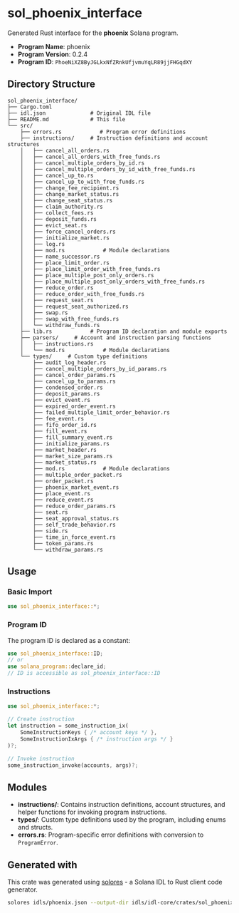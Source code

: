# sol_phoenix_interface

Generated Rust interface for the **phoenix** Solana program.

- **Program Name**: phoenix
- **Program Version**: 0.2.4
- **Program ID**: `PhoeNiXZ8ByJGLkxNfZRnkUfjvmuYqLR89jjFHGqdXY`

## Directory Structure

```
sol_phoenix_interface/ 
├── Cargo.toml
├── idl.json              # Original IDL file
├── README.md             # This file
└── src/
    ├── errors.rs            # Program error definitions
    ├── instructions/     # Instruction definitions and account structures
    │   ├── cancel_all_orders.rs
    │   ├── cancel_all_orders_with_free_funds.rs
    │   ├── cancel_multiple_orders_by_id.rs
    │   ├── cancel_multiple_orders_by_id_with_free_funds.rs
    │   ├── cancel_up_to.rs
    │   ├── cancel_up_to_with_free_funds.rs
    │   ├── change_fee_recipient.rs
    │   ├── change_market_status.rs
    │   ├── change_seat_status.rs
    │   ├── claim_authority.rs
    │   ├── collect_fees.rs
    │   ├── deposit_funds.rs
    │   ├── evict_seat.rs
    │   ├── force_cancel_orders.rs
    │   ├── initialize_market.rs
    │   ├── log.rs
    │   ├── mod.rs            # Module declarations
    │   ├── name_successor.rs
    │   ├── place_limit_order.rs
    │   ├── place_limit_order_with_free_funds.rs
    │   ├── place_multiple_post_only_orders.rs
    │   ├── place_multiple_post_only_orders_with_free_funds.rs
    │   ├── reduce_order.rs
    │   ├── reduce_order_with_free_funds.rs
    │   ├── request_seat.rs
    │   ├── request_seat_authorized.rs
    │   ├── swap.rs
    │   ├── swap_with_free_funds.rs
    │   └── withdraw_funds.rs
    ├── lib.rs            # Program ID declaration and module exports
    ├── parsers/     # Account and instruction parsing functions
    │   ├── instructions.rs
    │   └── mod.rs            # Module declarations
    └── types/     # Custom type definitions
        ├── audit_log_header.rs
        ├── cancel_multiple_orders_by_id_params.rs
        ├── cancel_order_params.rs
        ├── cancel_up_to_params.rs
        ├── condensed_order.rs
        ├── deposit_params.rs
        ├── evict_event.rs
        ├── expired_order_event.rs
        ├── failed_multiple_limit_order_behavior.rs
        ├── fee_event.rs
        ├── fifo_order_id.rs
        ├── fill_event.rs
        ├── fill_summary_event.rs
        ├── initialize_params.rs
        ├── market_header.rs
        ├── market_size_params.rs
        ├── market_status.rs
        ├── mod.rs            # Module declarations
        ├── multiple_order_packet.rs
        ├── order_packet.rs
        ├── phoenix_market_event.rs
        ├── place_event.rs
        ├── reduce_event.rs
        ├── reduce_order_params.rs
        ├── seat.rs
        ├── seat_approval_status.rs
        ├── self_trade_behavior.rs
        ├── side.rs
        ├── time_in_force_event.rs
        ├── token_params.rs
        └── withdraw_params.rs

```

## Usage

### Basic Import

```rust
use sol_phoenix_interface::*;
```

### Program ID

The program ID is declared as a constant:

```rust
use sol_phoenix_interface::ID;
// or
use solana_program::declare_id;
// ID is accessible as sol_phoenix_interface::ID
```


### Instructions

```rust
use sol_phoenix_interface::*;

// Create instruction
let instruction = some_instruction_ix(
    SomeInstructionKeys { /* account keys */ },
    SomeInstructionIxArgs { /* instruction args */ }
)?;

// Invoke instruction  
some_instruction_invoke(accounts, args)?;
```

## Modules

- **instructions/**: Contains instruction definitions, account structures, and helper functions for invoking program instructions.
- **types/**: Custom type definitions used by the program, including enums and structs.
- **errors.rs**: Program-specific error definitions with conversion to `ProgramError`.

## Generated with

This crate was generated using [solores](https://github.com/cpkt9762/solores) - a Solana IDL to Rust client code generator.

```bash
solores idls/phoenix.json --output-dir idls/idl-core/crates/sol_phoenix_interface/sol_phoenix_interface --output-crate-name sol_phoenix_interface
```
